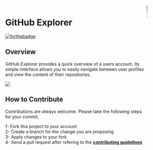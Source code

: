 <img src="https://github.com/ycaglar/.github/blob/master/badge.png" align="right" width="10%"/>

#  GitHub Explorer
[![forthebadge](https://forthebadge.com/images/badges/made-with-swift.svg)](https://forthebadge.com)

## Overview
GitHub Explorer provides a quick overview of a users account. Its simple interface allows you to easily navigate between user profiles and view the content of their repositories.

<img src="GitHub Explorer/Preview Content/Preview Assets.xcassets/Preview.gif">

## How to Contribute
Contributions are always welcome. Please take the following steps for your commit.

1- Fork this project to your account <br>
2- Create a branch for the change you are proposing <br>
3- Apply changes to your fork <br>
4- Send a pull request after refering to the **[contributing guidelines](https://github.com/caalar/.github/blob/master/CONTRIBUTING.md)** <br>
